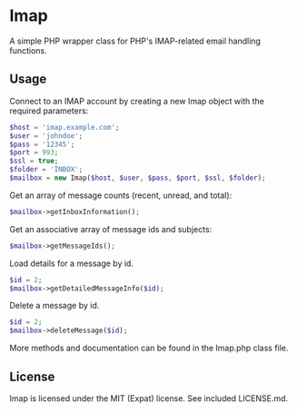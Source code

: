 
# Imap

A simple PHP wrapper class for PHP's IMAP-related email handling functions.

## Usage

Connect to an IMAP account by creating a new Imap object with the required
parameters:

```php
$host = 'imap.example.com';
$user = 'johndoe';
$pass = '12345';
$port = 993;
$ssl = true;
$folder = 'INBOX';
$mailbox = new Imap($host, $user, $pass, $port, $ssl, $folder);
```

Get an array of message counts (recent, unread, and total):

```php
$mailbox->getInboxInformation();
```

Get an associative array of message ids and subjects:

```php
$mailbox->getMessageIds();
```

Load details for a message by id.

```php
$id = 2;
$mailbox->getDetailedMessageInfo($id);
```

Delete a message by id.

```php
$id = 2;
$mailbox->deleteMessage($id);
```

More methods and documentation can be found in the Imap.php class file.

## License

Imap is licensed under the MIT (Expat) license. See included LICENSE.md.
